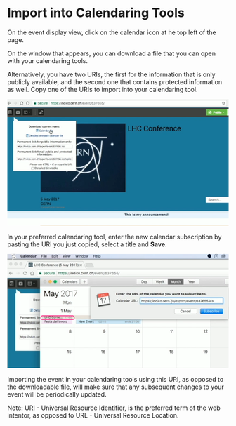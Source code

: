 # Import into Calendaring Tools

On the event display view, click on the calendar icon at he top left of the page.

On the window that appears, you can download a file that you can open with your calendaring tools.

Alternatively, you have two URIs, the first for the information that is only publicly available, and the second one that contains protected information as well.
Copy one of the URIs to import into your calendaring tool.

![](/assets/calendar_entry.png)

In your preferred calendaring tool, enter the new calendar subscription by pasting the URI you just copied, select a title and **Save**.

![](/assets/calendar_import.png)


Importing the event in your calendaring tools using this URI, as opposed to the downloadable file, will make sure that any subsequent changes to your event will be periodically updated.

Note: URI - Universal Resource Identifier, is the preferred term of the web intentor, as opposed to URL - Universal Resource Location.

